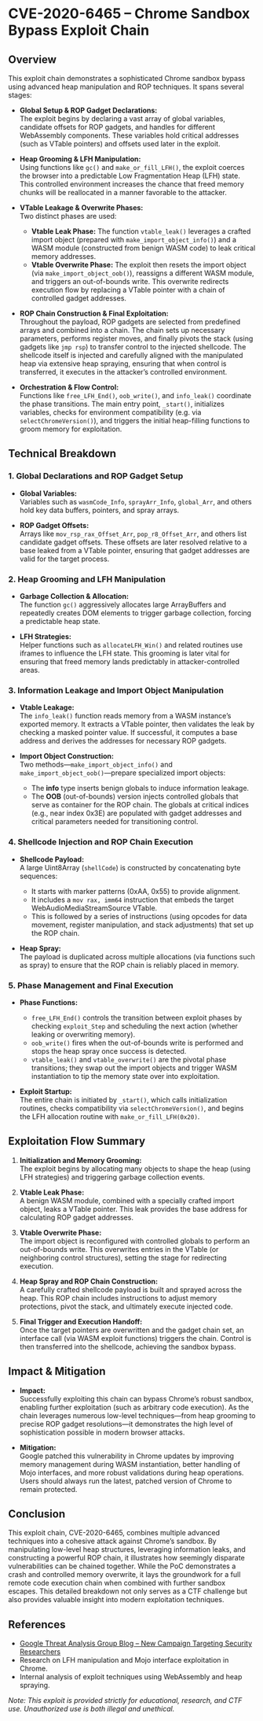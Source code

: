 # CVE-2020-6465 – Chrome Sandbox Bypass Exploit Chain

## Overview

This exploit chain demonstrates a sophisticated Chrome sandbox bypass using advanced heap manipulation and ROP techniques. It spans several stages:
- **Global Setup & ROP Gadget Declarations:**  
  The exploit begins by declaring a vast array of global variables, candidate offsets for ROP gadgets, and handles for different WebAssembly components. These variables hold critical addresses (such as VTable pointers) and offsets used later in the exploit.
  
- **Heap Grooming & LFH Manipulation:**  
  Using functions like `gc()` and `make_or_fill_LFH()`, the exploit coerces the browser into a predictable Low Fragmentation Heap (LFH) state. This controlled environment increases the chance that freed memory chunks will be reallocated in a manner favorable to the attacker.
  
- **VTable Leakage & Overwrite Phases:**  
  Two distinct phases are used:
  - **Vtable Leak Phase:** The function `vtable_leak()` leverages a crafted import object (prepared with `make_import_object_info()`) and a WASM module (constructed from benign WASM code) to leak critical memory addresses.  
  - **Vtable Overwrite Phase:** The exploit then resets the import object (via `make_import_object_oob()`), reassigns a different WASM module, and triggers an out-of-bounds write. This overwrite redirects execution flow by replacing a VTable pointer with a chain of controlled gadget addresses.
  
- **ROP Chain Construction & Final Exploitation:**  
  Throughout the payload, ROP gadgets are selected from predefined arrays and combined into a chain. The chain sets up necessary parameters, performs register moves, and finally pivots the stack (using gadgets like `jmp rsp`) to transfer control to the injected shellcode. The shellcode itself is injected and carefully aligned with the manipulated heap via extensive heap spraying, ensuring that when control is transferred, it executes in the attacker’s controlled environment.

- **Orchestration & Flow Control:**  
  Functions like `free_LFH_End()`, `oob_write()`, and `info_leak()` coordinate the phase transitions. The main entry point, `_start()`, initializes variables, checks for environment compatibility (e.g. via `selectChromeVersion()`), and triggers the initial heap-filling functions to groom memory for exploitation.

## Technical Breakdown

### 1. Global Declarations and ROP Gadget Setup

- **Global Variables:**  
  Variables such as `wasmCode_Info`, `sprayArr_Info`, `global_Arr`, and others hold key data buffers, pointers, and spray arrays.
  
- **ROP Gadget Offsets:**  
  Arrays like `mov_rsp_rax_Offset_Arr`, `pop_r8_Offset_Arr`, and others list candidate gadget offsets. These offsets are later resolved relative to a base leaked from a VTable pointer, ensuring that gadget addresses are valid for the target process.

### 2. Heap Grooming and LFH Manipulation

- **Garbage Collection & Allocation:**  
  The function `gc()` aggressively allocates large ArrayBuffers and repeatedly creates DOM elements to trigger garbage collection, forcing a predictable heap state.
  
- **LFH Strategies:**  
  Helper functions such as `allocateLFH_Win()` and related routines use iframes to influence the LFH state. This grooming is later vital for ensuring that freed memory lands predictably in attacker-controlled areas.

### 3. Information Leakage and Import Object Manipulation

- **Vtable Leakage:**  
  The `info_leak()` function reads memory from a WASM instance’s exported memory. It extracts a VTable pointer, then validates the leak by checking a masked pointer value. If successful, it computes a base address and derives the addresses for necessary ROP gadgets.
  
- **Import Object Construction:**  
  Two methods—`make_import_object_info()` and `make_import_object_oob()`—prepare specialized import objects:
  - The **info** type inserts benign globals to induce information leakage.
  - The **OOB** (out-of-bounds) version injects controlled globals that serve as container for the ROP chain. The globals at critical indices (e.g., near index 0x3E) are populated with gadget addresses and critical parameters needed for transitioning control.

### 4. Shellcode Injection and ROP Chain Execution

- **Shellcode Payload:**  
  A large Uint8Array (`shellCode`) is constructed by concatenating byte sequences:
  - It starts with marker patterns (0xAA, 0x55) to provide alignment.
  - It includes a `mov rax, imm64` instruction that embeds the target WebAudioMediaStreamSource VTable.
  - This is followed by a series of instructions (using opcodes for data movement, register manipulation, and stack adjustments) that set up the ROP chain.
  
- **Heap Spray:**  
  The payload is duplicated across multiple allocations (via functions such as spray) to ensure that the ROP chain is reliably placed in memory.

### 5. Phase Management and Final Execution

- **Phase Functions:**  
  - `free_LFH_End()` controls the transition between exploit phases by checking `exploit_Step` and scheduling the next action (whether leaking or overwriting memory).
  - `oob_write()` fires when the out-of-bounds write is performed and stops the heap spray once success is detected.
  - `vtable_leak()` and `vtable_overwrite()` are the pivotal phase transitions; they swap out the import objects and trigger WASM instantiation to tip the memory state over into exploitation.
  
- **Exploit Startup:**  
  The entire chain is initiated by `_start()`, which calls initialization routines, checks compatibility via `selectChromeVersion()`, and begins the LFH allocation routine with `make_or_fill_LFH(0x20)`.

## Exploitation Flow Summary

1. **Initialization and Memory Grooming:**  
   The exploit begins by allocating many objects to shape the heap (using LFH strategies) and triggering garbage collection events.

2. **Vtable Leak Phase:**  
   A benign WASM module, combined with a specially crafted import object, leaks a VTable pointer. This leak provides the base address for calculating ROP gadget addresses.

3. **Vtable Overwrite Phase:**  
   The import object is reconfigured with controlled globals to perform an out-of-bounds write. This overwrites entries in the VTable (or neighboring control structures), setting the stage for redirecting execution.

4. **Heap Spray and ROP Chain Construction:**  
   A carefully crafted shellcode payload is built and sprayed across the heap. This ROP chain includes instructions to adjust memory protections, pivot the stack, and ultimately execute injected code.

5. **Final Trigger and Execution Handoff:**  
   Once the target pointers are overwritten and the gadget chain set, an interface call (via WASM exploit functions) triggers the chain. Control is then transferred into the shellcode, achieving the sandbox bypass.

## Impact & Mitigation

- **Impact:**  
  Successfully exploiting this chain can bypass Chrome’s robust sandbox, enabling further exploitation (such as arbitrary code execution). As the chain leverages numerous low-level techniques—from heap grooming to precise ROP gadget resolutions—it demonstrates the high level of sophistication possible in modern browser attacks.
  
- **Mitigation:**  
  Google patched this vulnerability in Chrome updates by improving memory management during WASM instantiation, better handling of Mojo interfaces, and more robust validations during heap operations. Users should always run the latest, patched version of Chrome to remain protected.

## Conclusion

This exploit chain, CVE-2020-6465, combines multiple advanced techniques into a cohesive attack against Chrome’s sandbox. By manipulating low-level heap structures, leveraging information leaks, and constructing a powerful ROP chain, it illustrates how seemingly disparate vulnerabilities can be chained together. While the PoC demonstrates a crash and controlled memory overwrite, it lays the groundwork for a full remote code execution chain when combined with further sandbox escapes. This detailed breakdown not only serves as a CTF challenge but also provides valuable insight into modern exploitation techniques.

## References

- [Google Threat Analysis Group Blog – New Campaign Targeting Security Researchers](https://blog.google/threat-analysis-group/new-campaign-targeting-security-researchers/)
- Research on LFH manipulation and Mojo interface exploitation in Chrome.
- Internal analysis of exploit techniques using WebAssembly and heap spraying.

*Note: This exploit is provided strictly for educational, research, and CTF use. Unauthorized use is both illegal and unethical.*